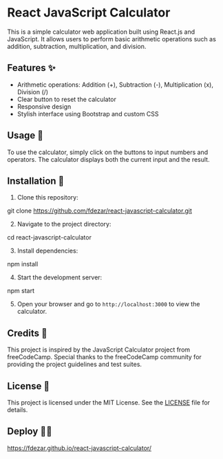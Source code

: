 # React JavaScript Calculator

This is a simple calculator web application built using React.js and JavaScript. It allows users to perform basic arithmetic operations such as addition, subtraction, multiplication, and division.

## Features ✨

- Arithmetic operations: Addition (+), Subtraction (-), Multiplication (x), Division (/)
- Clear button to reset the calculator
- Responsive design
- Stylish interface using Bootstrap and custom CSS

## Usage 🚀

To use the calculator, simply click on the buttons to input numbers and operators. The calculator displays both the current input and the result.

## Installation 🔧

1. Clone this repository:

git clone https://github.com/fdezar/react-javascript-calculator.git

2. Navigate to the project directory:

cd react-javascript-calculator

3. Install dependencies:

npm install

4. Start the development server:

npm start

5. Open your browser and go to `http://localhost:3000` to view the calculator.

## Credits 🙌

This project is inspired by the JavaScript Calculator project from freeCodeCamp. Special thanks to the freeCodeCamp community for providing the project guidelines and test suites.

## License 📄

This project is licensed under the MIT License. See the [LICENSE](./LICENSE) file for details.

## Deploy 👨‍💻

https://fdezar.github.io/react-javascript-calculator/
